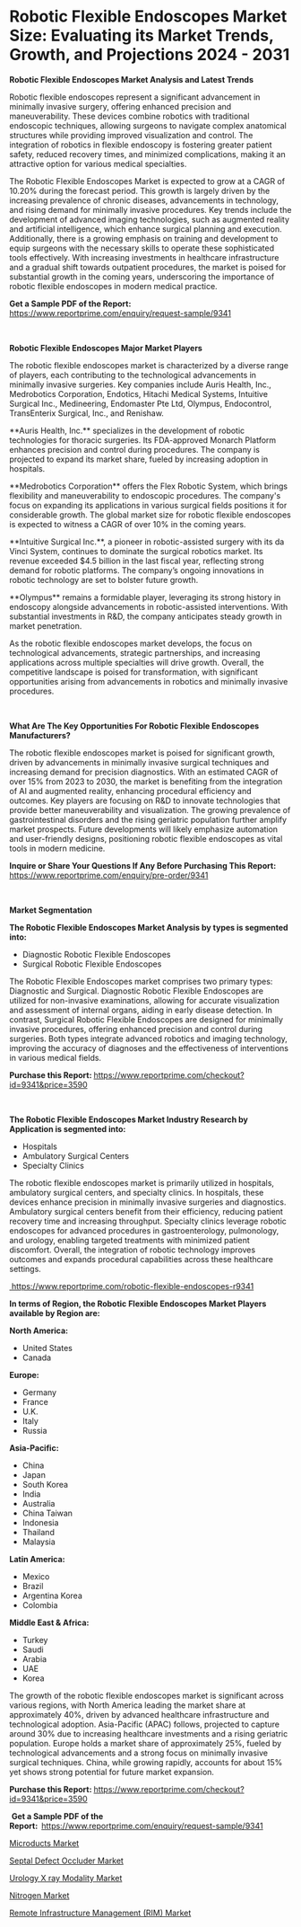 <p><h1>Robotic Flexible Endoscopes Market Size: Evaluating its Market Trends, Growth, and Projections 2024 - 2031</h1></p><p><strong>Robotic Flexible Endoscopes Market Analysis and Latest Trends</strong></p>
<p><p>Robotic flexible endoscopes represent a significant advancement in minimally invasive surgery, offering enhanced precision and maneuverability. These devices combine robotics with traditional endoscopic techniques, allowing surgeons to navigate complex anatomical structures while providing improved visualization and control. The integration of robotics in flexible endoscopy is fostering greater patient safety, reduced recovery times, and minimized complications, making it an attractive option for various medical specialties.</p><p>The Robotic Flexible Endoscopes Market is expected to grow at a CAGR of 10.20% during the forecast period. This growth is largely driven by the increasing prevalence of chronic diseases, advancements in technology, and rising demand for minimally invasive procedures. Key trends include the development of advanced imaging technologies, such as augmented reality and artificial intelligence, which enhance surgical planning and execution. Additionally, there is a growing emphasis on training and development to equip surgeons with the necessary skills to operate these sophisticated tools effectively. With increasing investments in healthcare infrastructure and a gradual shift towards outpatient procedures, the market is poised for substantial growth in the coming years, underscoring the importance of robotic flexible endoscopes in modern medical practice.</p></p>
<p><strong>Get a Sample PDF of the Report:&nbsp;</strong> <a href="https://www.reportprime.com/enquiry/request-sample/9341?utm_campaign=16&utm_medium=2&utm_source=Github&utm_content=ia&utm_term=28112024&utm_id=robotic-flexible-endoscopes">https://www.reportprime.com/enquiry/request-sample/9341</a></p>
<p>&nbsp;</p>
<p><strong>Robotic Flexible Endoscopes Major Market Players</strong></p>
<p><p>The robotic flexible endoscopes market is characterized by a diverse range of players, each contributing to the technological advancements in minimally invasive surgeries. Key companies include Auris Health, Inc., Medrobotics Corporation, Endotics, Hitachi Medical Systems, Intuitive Surgical Inc., Medineering, Endomaster Pte Ltd, Olympus, Endocontrol, TransEnterix Surgical, Inc., and Renishaw.</p><p>**Auris Health, Inc.** specializes in the development of robotic technologies for thoracic surgeries. Its FDA-approved Monarch Platform enhances precision and control during procedures. The company is projected to expand its market share, fueled by increasing adoption in hospitals.</p><p>**Medrobotics Corporation** offers the Flex Robotic System, which brings flexibility and maneuverability to endoscopic procedures. The company's focus on expanding its applications in various surgical fields positions it for considerable growth. The global market size for robotic flexible endoscopes is expected to witness a CAGR of over 10% in the coming years.</p><p>**Intuitive Surgical Inc.**, a pioneer in robotic-assisted surgery with its da Vinci System, continues to dominate the surgical robotics market. Its revenue exceeded $4.5 billion in the last fiscal year, reflecting strong demand for robotic platforms. The company’s ongoing innovations in robotic technology are set to bolster future growth.</p><p>**Olympus** remains a formidable player, leveraging its strong history in endoscopy alongside advancements in robotic-assisted interventions. With substantial investments in R&D, the company anticipates steady growth in market penetration.</p><p>As the robotic flexible endoscopes market develops, the focus on technological advancements, strategic partnerships, and increasing applications across multiple specialties will drive growth. Overall, the competitive landscape is poised for transformation, with significant opportunities arising from advancements in robotics and minimally invasive procedures.</p></p>
<p>&nbsp;</p>
<p><strong>What Are The Key Opportunities For Robotic Flexible Endoscopes Manufacturers?</strong></p>
<p><p>The robotic flexible endoscopes market is poised for significant growth, driven by advancements in minimally invasive surgical techniques and increasing demand for precision diagnostics. With an estimated CAGR of over 15% from 2023 to 2030, the market is benefiting from the integration of AI and augmented reality, enhancing procedural efficiency and outcomes. Key players are focusing on R&D to innovate technologies that provide better maneuverability and visualization. The growing prevalence of gastrointestinal disorders and the rising geriatric population further amplify market prospects. Future developments will likely emphasize automation and user-friendly designs, positioning robotic flexible endoscopes as vital tools in modern medicine.</p></p>
<p><strong>Inquire or Share Your Questions If Any Before Purchasing This Report:</strong> <a href="https://www.reportprime.com/enquiry/pre-order/9341?utm_campaign=16&utm_medium=2&utm_source=Github&utm_content=ia&utm_term=28112024&utm_id=robotic-flexible-endoscopes">https://www.reportprime.com/enquiry/pre-order/9341</a></p>
<p>&nbsp;</p>
<p><strong>Market Segmentation</strong></p>
<p><strong>The Robotic Flexible Endoscopes Market Analysis by types is segmented into:</strong></p>
<p><ul><li>Diagnostic Robotic Flexible Endoscopes</li><li>Surgical Robotic Flexible Endoscopes</li></ul></p>
<p><p>The Robotic Flexible Endoscopes market comprises two primary types: Diagnostic and Surgical. Diagnostic Robotic Flexible Endoscopes are utilized for non-invasive examinations, allowing for accurate visualization and assessment of internal organs, aiding in early disease detection. In contrast, Surgical Robotic Flexible Endoscopes are designed for minimally invasive procedures, offering enhanced precision and control during surgeries. Both types integrate advanced robotics and imaging technology, improving the accuracy of diagnoses and the effectiveness of interventions in various medical fields.</p></p>
<p><strong>Purchase this Report:&nbsp;</strong><a href="https://www.reportprime.com/checkout?id=9341&price=3590&utm_campaign=16&utm_medium=2&utm_source=Github&utm_content=ia&utm_term=28112024&utm_id=robotic-flexible-endoscopes">https://www.reportprime.com/checkout?id=9341&price=3590</a></p>
<p>&nbsp;</p>
<p><strong>The Robotic Flexible Endoscopes Market Industry Research by Application is segmented into:</strong></p>
<p><ul><li>Hospitals</li><li>Ambulatory Surgical Centers</li><li>Specialty Clinics</li></ul></p>
<p><p>The robotic flexible endoscopes market is primarily utilized in hospitals, ambulatory surgical centers, and specialty clinics. In hospitals, these devices enhance precision in minimally invasive surgeries and diagnostics. Ambulatory surgical centers benefit from their efficiency, reducing patient recovery time and increasing throughput. Specialty clinics leverage robotic endoscopes for advanced procedures in gastroenterology, pulmonology, and urology, enabling targeted treatments with minimized patient discomfort. Overall, the integration of robotic technology improves outcomes and expands procedural capabilities across these healthcare settings.</p></p>
<p><a href="https://www.reportprime.com/robotic-flexible-endoscopes-r9341?utm_campaign=16&utm_medium=2&utm_source=Github&utm_content=ia&utm_term=28112024&utm_id=robotic-flexible-endoscopes">&nbsp;https://www.reportprime.com/robotic-flexible-endoscopes-r9341</a></p>
<p><strong>In terms of Region, the Robotic Flexible Endoscopes Market Players available by Region are:</strong></p>
<p>
    <p> <strong> North America: </strong>
        <ul>
            <li>United States</li>
            <li>Canada</li>
        </ul>
        </p> 
    <p> <strong> Europe: </strong>
        <ul>
            <li>Germany</li>
            <li>France</li>
            <li>U.K.</li>
            <li>Italy</li>
            <li>Russia</li>
        </ul>
        </p> 
    <p> <strong> Asia-Pacific: </strong>
        <ul>
            <li>China</li>
            <li>Japan</li>
            <li>South Korea</li>
            <li>India</li>
            <li>Australia</li>
            <li>China Taiwan</li>
            <li>Indonesia</li>
            <li>Thailand</li>
            <li>Malaysia</li>
        </ul>
        </p> 
    <p> <strong> Latin America: </strong>
        <ul>
            <li>Mexico</li>
            <li>Brazil</li>
            <li>Argentina Korea</li>
            <li>Colombia</li>
        </ul>
        </p> 
    <p> <strong> Middle East & Africa: </strong>
        <ul>
            <li>Turkey</li>
            <li>Saudi</li>
            <li>Arabia</li>
            <li>UAE</li>
            <li>Korea</li>
        </ul>
    </p>
    </p>
<p><p>The growth of the robotic flexible endoscopes market is significant across various regions, with North America leading the market share at approximately 40%, driven by advanced healthcare infrastructure and technological adoption. Asia-Pacific (APAC) follows, projected to capture around 30% due to increasing healthcare investments and a rising geriatric population. Europe holds a market share of approximately 25%, fueled by technological advancements and a strong focus on minimally invasive surgical techniques. China, while growing rapidly, accounts for about 15% yet shows strong potential for future market expansion.</p></p>
<p><strong>Purchase this Report: </strong><a href="https://www.reportprime.com/checkout?id=9341&price=3590&utm_campaign=16&utm_medium=2&utm_source=Github&utm_content=ia&utm_term=28112024&utm_id=robotic-flexible-endoscopes">https://www.reportprime.com/checkout?id=9341&price=3590</a></p>
<p>&nbsp;<strong>Get a Sample PDF of the Report:&nbsp;&nbsp;</strong><a href="https://www.reportprime.com/enquiry/request-sample/9341?utm_campaign=16&utm_medium=2&utm_source=Github&utm_content=ia&utm_term=28112024&utm_id=robotic-flexible-endoscopes">https://www.reportprime.com/enquiry/request-sample/9341</a></p>
<p><strong></strong></p>
<p><p><a href="https://www.linkedin.com/pulse/microducts-industry-analysis-report-market-size-share-3prkc?utm_campaign=16&utm_medium=2&utm_source=Github&utm_content=ia&utm_term=28112024&utm_id=robotic-flexible-endoscopes">Microducts Market</a></p><p><a href="https://github.com/YashRP12/Market-Research-Report-List-6/blob/main/septal-defect-occluder-market.md?utm_campaign=16&utm_medium=2&utm_source=Github&utm_content=ia&utm_term=28112024&utm_id=robotic-flexible-endoscopes">Septal Defect Occluder Market</a></p><p><a href="https://github.com/JosephineMcguire65/Market-Research-Report-List-1/blob/main/urology-x-ray-modality-market.md?utm_campaign=16&utm_medium=2&utm_source=Github&utm_content=ia&utm_term=28112024&utm_id=robotic-flexible-endoscopes">Urology X ray Modality Market</a></p><p><a href="https://www.linkedin.com/pulse/emerging-technologies-reshaping-nitrogen-market-impact-assessment-aupvc?utm_campaign=16&utm_medium=2&utm_source=Github&utm_content=ia&utm_term=28112024&utm_id=robotic-flexible-endoscopes">Nitrogen Market</a></p><p><a href="https://issuu.com/reportprime-2/docs/remote-infrastructure-management-ri_1e1c014088c9b8?utm_campaign=16&utm_medium=2&utm_source=Github&utm_content=ia&utm_term=28112024&utm_id=robotic-flexible-endoscopes">Remote Infrastructure Management (RIM) Market</a></p></p>